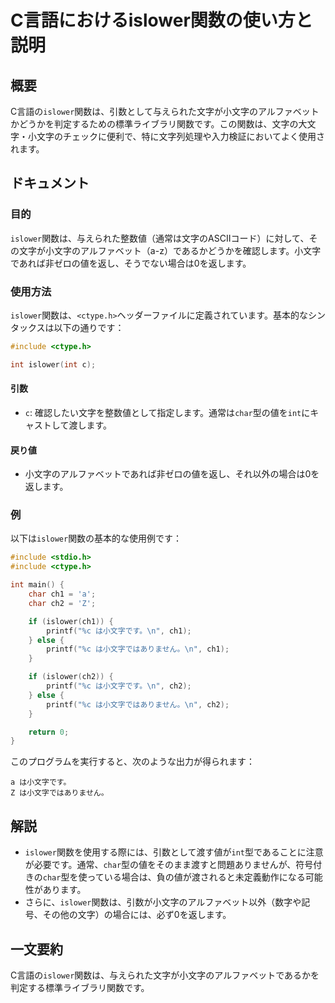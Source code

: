 <!--
Meta Description: # C言語におけるislower関数の使い方と説明 ## 概要 C言語の`islower`関数は、引数として与えられた文字が小文字のアルファベットかどうかを判定するための標準ライブラリ関数です。この関数は、文字の大文字・小文字のチェックに便利で、特に文字列処理や入力検証においてよく使用されます。 #...
Meta Keywords: islower, 関数は, int, char, ch1
-->

# C言語におけるislower関数の使い方と説明

## 概要
C言語の`islower`関数は、引数として与えられた文字が小文字のアルファベットかどうかを判定するための標準ライブラリ関数です。この関数は、文字の大文字・小文字のチェックに便利で、特に文字列処理や入力検証においてよく使用されます。

## ドキュメント
### 目的
`islower`関数は、与えられた整数値（通常は文字のASCIIコード）に対して、その文字が小文字のアルファベット（a-z）であるかどうかを確認します。小文字であれば非ゼロの値を返し、そうでない場合は0を返します。

### 使用方法
`islower`関数は、`<ctype.h>`ヘッダーファイルに定義されています。基本的なシンタックスは以下の通りです：

```c
#include <ctype.h>

int islower(int c);
```

#### 引数
- `c`: 確認したい文字を整数値として指定します。通常は`char`型の値を`int`にキャストして渡します。

#### 戻り値
- 小文字のアルファベットであれば非ゼロの値を返し、それ以外の場合は0を返します。

### 例
以下は`islower`関数の基本的な使用例です：

```c
#include <stdio.h>
#include <ctype.h>

int main() {
    char ch1 = 'a';
    char ch2 = 'Z';

    if (islower(ch1)) {
        printf("%c は小文字です。\n", ch1);
    } else {
        printf("%c は小文字ではありません。\n", ch1);
    }

    if (islower(ch2)) {
        printf("%c は小文字です。\n", ch2);
    } else {
        printf("%c は小文字ではありません。\n", ch2);
    }

    return 0;
}
```

このプログラムを実行すると、次のような出力が得られます：
```
a は小文字です。
Z は小文字ではありません。
```

## 解説
- `islower`関数を使用する際には、引数として渡す値が`int`型であることに注意が必要です。通常、`char`型の値をそのまま渡すと問題ありませんが、符号付きの`char`型を使っている場合は、負の値が渡されると未定義動作になる可能性があります。
- さらに、`islower`関数は、引数が小文字のアルファベット以外（数字や記号、その他の文字）の場合には、必ず0を返します。

## 一文要約
C言語の`islower`関数は、与えられた文字が小文字のアルファベットであるかを判定する標準ライブラリ関数です。